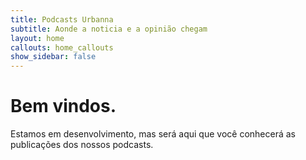 ```yaml
---
title: Podcasts Urbanna
subtitle: Aonde a noticia e a opinião chegam
layout: home
callouts: home_callouts
show_sidebar: false
---
```


# Bem vindos.

Estamos em desenvolvimento, mas será aqui que você conhecerá as publicações dos nossos podcasts.